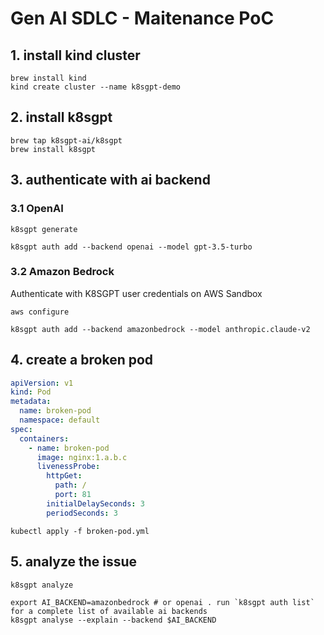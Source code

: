 # Gen AI SDLC - Maitenance PoC



## 1. install kind cluster

```shell
brew install kind
kind create cluster --name k8sgpt-demo
```

## 2. install k8sgpt

```shell
brew tap k8sgpt-ai/k8sgpt
brew install k8sgpt
```

## 3. authenticate with ai backend 

### 3.1 OpenAI

```shell
k8sgpt generate
```


```shell
k8sgpt auth add --backend openai --model gpt-3.5-turbo
```

### 3.2 Amazon Bedrock

Authenticate with K8SGPT user credentials on AWS Sandbox

```shell
aws configure
```

```shell
k8sgpt auth add --backend amazonbedrock --model anthropic.claude-v2
```

## 4. create a broken pod

```yaml
apiVersion: v1
kind: Pod
metadata:
  name: broken-pod
  namespace: default
spec:
  containers:
    - name: broken-pod
      image: nginx:1.a.b.c
      livenessProbe:
        httpGet:
          path: /
          port: 81
        initialDelaySeconds: 3
        periodSeconds: 3
```
```shell
kubectl apply -f broken-pod.yml
```

## 5. analyze the issue

```shell
k8sgpt analyze
```
```shell
export AI_BACKEND=amazonbedrock # or openai . run `k8sgpt auth list` for a complete list of available ai backends
k8sgpt analyse --explain --backend $AI_BACKEND
```
